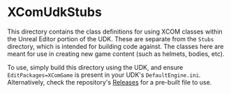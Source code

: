 # XComUdkStubs

This directory contains the class definitions for using XCOM classes within the Unreal Editor portion of the UDK. These are separate from the `Stubs` directory, which is intended for building code against. The classes here are meant for use in creating new game content (such as helmets, bodies, etc).

To use, simply build this directory using the UDK, and ensure `EditPackages=XComGame` is present in your UDK's `DefaultEngine.ini`. Alternatively, check the repository's [Releases](https://github.com/chrishayesmu/XCOM-LW-CommunityEdition/releases) for a pre-built file to use.